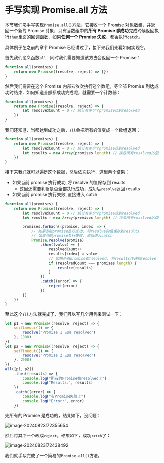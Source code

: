 # 手写实现 Promise.all 方法

本节我们来手写实现`Promise.all()`方法，它接收一个 Promise 对象数组，并返回一个新的 Promise 对象，只有当数组中的**所有 Promise 都成功**完成时候返回执行`then`里面的回调函数，如果**任何一个 Promise 失败**，都会执行`catch`。

具体例子在之前的章节 Promise 已经讲过了，接下来我们来看如何实现它。

首先我们定义函数`all`，同时我们需要知道该方法会返回一个 Promise：

```js
function all(promises) {
	return new Promise((resolve, reject) => {})
}
```

然后我们需要在这个 Promise 内部去依次执行这个数组，等全部 Promise 到达成功时结束，如何知道全部都成功完成呢，就需要一个计数器：

```js
function all(promises) {
	return new Promise((resolve, reject) => {
		let resolvedCount = 0 // 统计有多少个promise达到resolved
	})
}
```

我们还知道，当都达到成功之后，`all`会把所有的值变成一个数组返回：

```js
function all(promises) {
	return new Promise((resolve, reject) => {
		let resolvedCount = 0 // 统计有多少个promise达到resolved
		let results = new Array(promises.length) // 存放所有resolved的值
	})
}
```

接下来我们就可以遍历这个数据，然后依次执行，这里两个结果：

- 如果当前 promise 执行成功, 将 resolve 的值保存到 results
  - 这里还需要判断是否全部执行成功，成功后`resolve`返回 results
- 如果当前 promise 执行失败, 直接进入 catch

```js
function all(promises) {
	return new Promise((resolve, reject) => {
		let resolvedCount = 0 // 统计有多少个promise达到resolved
		let results = new Array(promises.length) // 存放所有resolved的值

		promises.forEach((promise, index) => {
			// 如果当前promise执行成功, 将resolve的值保存到results
			// 如果当前promise执行失败, 直接进入catch
			Promise.resolve(promise)
				.then((value) => {
					resolvedCount++
					results[index] = value
					// 如果所有promise都resolved, 将results传递给resolve
					if (resolvedCount === promises.length) {
						resolve(results)
					}
				})
				.catch((error) => {
					reject(error)
				})
		})
	})
}
```

至此这个`all`方法就完成了，我们可以写几个用例来测试一下：

```js
let p1 = new Promise((resolve, reject) => {
	setTimeout(() => {
		resolve("Promise 1 已经 resolved")
	}, 1000)
})
let p2 = new Promise((resolve, reject) => {
	setTimeout(() => {
		resolve("Promise 2 已经 resolved")
	}, 2000)
})
all([p1, p2])
	.then((results) => {
		console.log("所有的Promise都resolved了")
		console.log("Results:", results)
	})
	.catch((error) => {
		console.log("有Promise失败了")
		console.log("Error:", error)
	})
```

先所有的 Promise 是成功的，结果如下，没问题：

![image-20240823172355654](https://chen-1320883525.cos.ap-chengdu.myqcloud.com/img/image-20240823172355654.png)

然后将其中一个改成`reject`，结果如下，成功`catch`了：

![image-20240823172438492](https://chen-1320883525.cos.ap-chengdu.myqcloud.com/img/image-20240823172438492.png)

我们就手写完成了一个简易的`Promise.all()`方法。
